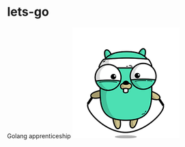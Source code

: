 # lets-go
Golang apprenticeship
![alt text](https://github.com/felipe-seo/lets-go/blob/main/gopher_rope.gif?raw=true)
            

